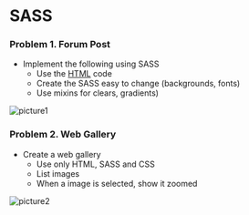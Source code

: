 SASS
====

### Problem 1. Forum Post
*	Implement the following using SASS
	*	Use the [HTML](https://github.com/TelerikAcademy/CSS/blob/master/4.%20SASS/homework/homework.html) code
	*	Create the SASS easy to change (backgrounds, fonts)
	*	Use mixins for clears, gradients)

![picture1](https://cloud.githubusercontent.com/assets/3619393/7184114/1f79cb80-e464-11e4-9a3d-5c916c0390ce.png)

### Problem 2. Web Gallery
*	Create a web gallery
	*	Use only HTML, SASS and CSS
	*	List images
	*	When a image is selected, show it zoomed

![picture2](https://cloud.githubusercontent.com/assets/3619393/7185067/4abe223c-e469-11e4-80a7-e6750fa89e63.png)
